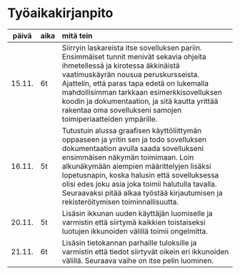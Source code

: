 # Työaikakirjanpito

| päivä | aika | mitä tein  |
| :----:|:-----| :-----|
|15.11.|6t|Siirryin laskareista itse sovelluksen pariin. Ensimmäiset tunnit menivät sekavia ohjeita ihmetellessä ja kirotessa äkkinäistä vaatimuskäyrän nousua peruskursseista. Ajattelin, että paras tapa edetä on lukemalla mahdollisimman tarkkaan esimerkkisovelluksen koodin ja dokumentaation, ja sitä kautta yrittää rakentaa oma sovellukseni samojen toimiperiaatteiden ympärille. |
|16.11.|5t|Tutustuin alussa graafisen käyttöliittymän oppaaseen ja yritin sen ja todo sovelluksen dokumentaation avulla saada sovellukseni ensimmäisen näkymän toimimaan. Loin alkunäkymään aiempien määrittelyjen lisäksi lopetusnapin, koska halusin että sovelluksessa olisi edes joku asia joka toimii halutulla tavalla. Seuraavaksi pitää alkaa työstää kirjautumisen ja rekisteröitymisen toiminnallisuutta. |
|20.11.|5t|Lisäsin ikkunan uuden käyttäjän luomiselle ja varmistin että siirtymä kaikkien toistaiseksi luotujen ikkunoiden välillä toimii ongelmitta.|
|21.11.|6t|Lisäsin tietokannan parhaille tuloksille ja varmistin että tiedot siirtyvät oikein eri ikkunoiden välillä. Seuraava vaihe on itse pelin luominen.|
